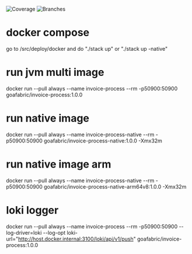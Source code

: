 ![Coverage](.github/badges/jacoco.svg)
![Branches](.github/badges/branches.svg)

# docker compose
go to /src/deploy/docker and do "./stack up" or "./stack up -native"

# run jvm multi image
docker run --pull always --name invoice-process --rm -p50900:50900 goafabric/invoice-process:1.0.0

# run native image
docker run --pull always --name invoice-process-native --rm -p50900:50900 goafabric/invoice-process-native:1.0.0 -Xmx32m

# run native image arm
docker run --pull always --name invoice-process-native --rm -p50900:50900 goafabric/invoice-process-native-arm64v8:1.0.0 -Xmx32m

# loki logger
docker run --pull always --name invoice-process --rm -p50900:50900 --log-driver=loki --log-opt loki-url="http://host.docker.internal:3100/loki/api/v1/push" goafabric/invoice-process:1.0.0

